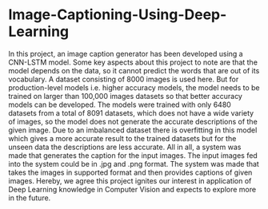 # Image-Captioning-Using-Deep-Learning
In this project, an image caption generator has been developed using a CNN-LSTM model. Some key aspects about this project to note are that the model depends on the data, so it cannot predict the words that are out of its vocabulary. A dataset consisting of 8000 images is used here. But for production-level models i.e. higher accuracy models, the model needs to be trained on larger than 100,000 images datasets so that better accuracy models can be developed. The models were trained with only 6480 datasets from a total of 8091 datasets, which does not have a wide variety of images, so the model does not generate the accurate descriptions of the given image. Due to an imbalanced dataset there is overfitting in this model which gives a more accurate result to the trained datasets but for the unseen data the descriptions  are less accurate. All in all, a system was made that generates the caption for the input images. The input images fed into the system could be in .jpg and .png format. The system was made that takes the images in supported format and then provides captions of given images. Hereby, we agree this project ignites our interest in application of Deep Learning knowledge in Computer Vision and expects to explore more in the future.
